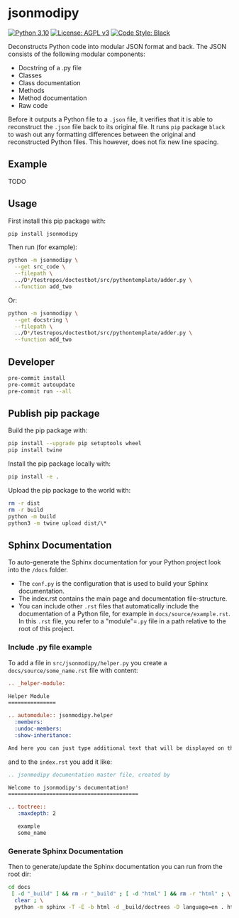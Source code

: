 # jsonmodipy

[![Python 3.10][python_badge]](https://www.python.org/downloads/release/python-3100/)
[![License: AGPL v3][agpl3_badge]](https://www.gnu.org/licenses/agpl-3.0)
[![Code Style: Black][black_badge]](https://github.com/ambv/black)

Deconstructs Python code into modular JSON format and back. The JSON consists
of the following modular components:

- Docstring of a .py file
- Classes
- Class documentation
- Methods
- Method documentation
- Raw code

Before it outputs a Python file to a `.json` file, it verifies that it is able
to reconstruct the `.json` file back to its original file. It runs `pip`
package `black` to wash out any formatting differences between the original and
reconstructed Python files. This however, does not fix new line spacing.

## Example

TODO

## Usage

First install this pip package with:

```bash
pip install jsonmodipy
```

Then run (for example):

```sh
python -m jsonmodipy \
  --get src_code \
  --filepath \
  ../D*/testrepos/doctestbot/src/pythontemplate/adder.py \
  --function add_two
```

Or:

```sh
python -m jsonmodipy \
  --get docstring \
  --filepath \
  ../D*/testrepos/doctestbot/src/pythontemplate/adder.py \
  --function add_two
```

## Developer

```bash
pre-commit install
pre-commit autoupdate
pre-commit run --all
```

## Publish pip package

Build the pip package with:

```bash
pip install --upgrade pip setuptools wheel
pip install twine
```

Install the pip package locally with:

```bash
pip install -e .
```

Upload the pip package to the world with:

```bash
rm -r dist
rm -r build
python -m build
python3 -m twine upload dist/\*
```

## Sphinx Documentation

To auto-generate the Sphinx documentation for your Python project look into the
`/docs` folder.

- The `conf.py` is the configuration that is used to build your
  Sphinx documentation.
- The index.rst contains the main page and documentation file-structure.
- You can include other `.rst` files that automatically include the
  documentation of a Python file, for example in `docs/source/example.rst`. In
  this `.rst` file, you refer to a "module"=`.py` file in a path relative to the
  root of this project.

### Include .py file example

To add a file in `src/jsonmodipy/helper.py` you
create a `docs/source/some_name.rst` file with content:

```rst
.. _helper-module:

Helper Module
===============

.. automodule:: jsonmodipy.helper
  :members:
  :undoc-members:
  :show-inheritance:

And here you can just type additional text that will be displayed on the site.
```

and to the `index.rst` you add it like:

```rst
.. jsonmodipy documentation master file, created by

Welcome to jsonmodipy's documentation!
=========================================

.. toctree::
   :maxdepth: 2

   example
   some_name
```

### Generate Sphinx Documentation

Then to generate/update the Sphinx documentation you can run from the root dir:

```sh
cd docs
 [ -d "_build" ] && rm -r "_build" ; [ -d "html" ] && rm -r "html" ; \
  clear ; \
  python -m sphinx -T -E -b html -d _build/doctrees -D language=en . html
```

<!-- Un-wrapped URL's below (Mostly for Badges) -->

[agpl3_badge]: https://img.shields.io/badge/License-AGPL_v3-blue.svg
[black_badge]: https://img.shields.io/badge/code%20style-black-000000.svg
[python_badge]: https://img.shields.io/badge/python-3.6-blue.svg
